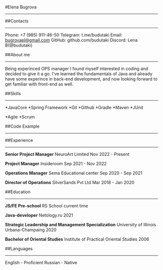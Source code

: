#Elena Bugrova
***********

##Contacts
***********
Phone: +7 (985) 911-46-50
Telegram: t.me/budutaki
Email: bugrovael@gmail.com
GitHub: github.com/budutaki
Discord: Lena B(@budutaki)

##About me
***********

Being experinced OPS manager I found myself interested in coding and decided to give it a go. I've learned the fundamentals of Java and already have some experince in back-end development, and now looking forward to get familiar with front-end as well.

##Skills
***********
*JavaCore
*Spring Framework
*Git
*Github
*Gradle
*Maven
*JUnit

*Agile
*Scrum

##Code Example
***********

##Experience
***********

**Senior Project Manager**
NeuroArt Limited 
Nov 2022 - Present 

**Project Manager**
Insideroom 
Sep 2021 - Nov 2022 

**Operations Manager**
Sema Educational center 
Sep 2020 - Sep 2021 

**Director of Operations**
SilverSands Pvt Ltd
Mar 2018 - Jan 2020 

##Education
***********

**JS/FE Pre-school**
RS School
current time

**Java-developer**
Netology.ru
2021

**Strategic Leadership and Management Specialization**
University of Illinois Urbana-Champaing
2020

**Bachelor of Oriental Studies**
Institute of Practical Oriental Studies
2006

##Languages
***********
English - Proficient 
Russian - Native


